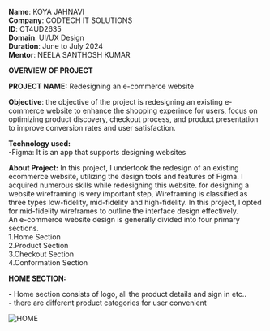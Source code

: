 **Name**: KOYA JAHNAVI                                                                                                                                                                        
**Company**: CODTECH IT SOLUTIONS                                                                                                                                                             
**ID**: CT4UD2635                                                                                                                                                                             
**Domain**: UI/UX Design                                                                                                                                                                      
**Duration**: June to July 2024                                                                                                                                                               
**Mentor**: NEELA SANTHOSH KUMAR    



**OVERVIEW OF PROJECT**  


**PROJECT NAME:** Redesigning an e-commerce website


**Objective**: the objective of the project is redesigning an existing e-commerce website to enhance the shopping experince for users, focus on optimizing product discovery, checkout process, and product presentation to improve conversion rates and user satisfaction.

**Technology used:**                                                                                                                                                                        
-Figma: It is an app that supports designing websites 


                                                                                                                                                                      

**About Project:** In this project, I undertook the redesign of an existing ecommerce website, utilizing the design tools and features of Figma. I acquired numerous skills while redesigning this website. for designing  a website wireframing is very important step, Wireframing is classified as three types  low-fidelity, mid-fidelity and high-fidelity. In this project, I opted for mid-fidelity wireframes to outline the interface design effectively.                                                                                                                                                          
An e-commerce website design is generally divided into four primary sections.                                                                                                                                           
1.Home Section                                                                                                                                                                            
2.Product Section                                                                                                                                                                         
3.Checkout Section                                                                                                                                                                        
4.Conformation Section 

**HOME SECTION:** 

**-** Home section consists of logo, all the product details and sign in etc..                                                                                                           
**-** there are different product categories for user convenient


![HOME](https://github.com/Jahnavi18062004/CODTECH-TASK-1/assets/174814622/a74d4889-2f2d-4b92-97a8-75e6b23b99dc)







